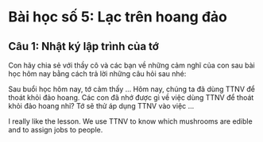 # Bài học số 5: Lạc trên hoang đảo


## Câu 1: Nhật ký lập trình của tớ

Con hãy chia sẻ với thầy cô và các bạn về những cảm nghĩ của con sau bài học hôm nay bằng cách trả lời những câu hỏi sau nhé:

Sau buổi học hôm nay, tớ cảm thấy ...
Hôm nay, chúng ta đã dùng TTNV để thoát khỏi đảo hoang. Các con đã nhớ được gì về việc dùng TTNV để thoát khỏi đảo hoang nhỉ?
Tớ sẽ thử áp dụng TTNV vào việc ...

I really like the lesson. We use TTNV to know which mushrooms are edible and to assign jobs to people.

